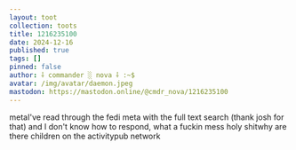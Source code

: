 ```yaml
---
layout: toot
collection: toots
title: 1216235100
date: 2024-12-16
published: true
tags: []
pinned: false
author: ⸸ commander ░ nova ⸸ :~$
avatar: /img/avatar/daemon.jpeg
mastodon: https://mastodon.online/@cmdr_nova/1216235100
---
```


metaI've read through the fedi meta with the full text search (thank josh for that) and I don't know how to respond, what a fuckin mess holy shitwhy are there children on the activitypub network
